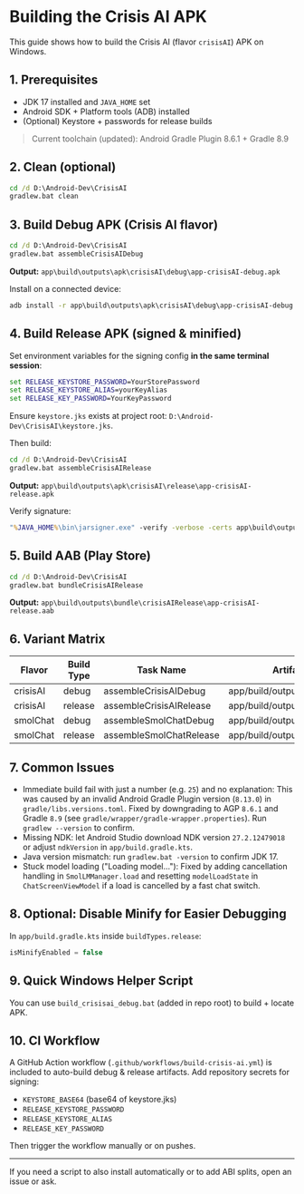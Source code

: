 # Building the Crisis AI APK

This guide shows how to build the Crisis AI (flavor `crisisAI`) APK on Windows.

## 1. Prerequisites
- JDK 17 installed and `JAVA_HOME` set
- Android SDK + Platform tools (ADB) installed
- (Optional) Keystore + passwords for release builds

> Current toolchain (updated): Android Gradle Plugin 8.6.1 + Gradle 8.9

## 2. Clean (optional)
```bat
cd /d D:\Android-Dev\CrisisAI
gradlew.bat clean
```

## 3. Build Debug APK (Crisis AI flavor)
```bat
cd /d D:\Android-Dev\CrisisAI
gradlew.bat assembleCrisisAIDebug
```
**Output:** `app\build\outputs\apk\crisisAI\debug\app-crisisAI-debug.apk`

Install on a connected device:
```bat
adb install -r app\build\outputs\apk\crisisAI\debug\app-crisisAI-debug.apk
```

## 4. Build Release APK (signed & minified)
Set environment variables for the signing config **in the same terminal session**:
```bat
set RELEASE_KEYSTORE_PASSWORD=YourStorePassword
set RELEASE_KEYSTORE_ALIAS=yourKeyAlias
set RELEASE_KEY_PASSWORD=YourKeyPassword
```
Ensure `keystore.jks` exists at project root: `D:\Android-Dev\CrisisAI\keystore.jks`.

Then build:
```bat
cd /d D:\Android-Dev\CrisisAI
gradlew.bat assembleCrisisAIRelease
```
**Output:** `app\build\outputs\apk\crisisAI\release\app-crisisAI-release.apk`

Verify signature:
```bat
"%JAVA_HOME%\bin\jarsigner.exe" -verify -verbose -certs app\build\outputs\apk\crisisAI\release\app-crisisAI-release.apk
```

## 5. Build AAB (Play Store)
```bat
cd /d D:\Android-Dev\CrisisAI
gradlew.bat bundleCrisisAIRelease
```
**Output:** `app\build\outputs\bundle\crisisAIRelease\app-crisisAI-release.aab`

## 6. Variant Matrix
| Flavor    | Build Type | Task Name                | Artifact Path (APK) |
|-----------|------------|--------------------------|---------------------|
| crisisAI  | debug      | assembleCrisisAIDebug    | app/build/outputs/apk/crisisAI/debug |
| crisisAI  | release    | assembleCrisisAIRelease  | app/build/outputs/apk/crisisAI/release |
| smolChat  | debug      | assembleSmolChatDebug    | app/build/outputs/apk/smolChat/debug |
| smolChat  | release    | assembleSmolChatRelease  | app/build/outputs/apk/smolChat/release |

## 7. Common Issues
- Immediate build fail with just a number (e.g. `25`) and no explanation: This was caused by an invalid Android Gradle Plugin version (`8.13.0`) in `gradle/libs.versions.toml`. Fixed by downgrading to AGP `8.6.1` and Gradle `8.9` (see `gradle/wrapper/gradle-wrapper.properties`). Run `gradlew --version` to confirm.
- Missing NDK: let Android Studio download NDK version `27.2.12479018` or adjust `ndkVersion` in `app/build.gradle.kts`.
- Java version mismatch: run `gradlew.bat -version` to confirm JDK 17.
- Stuck model loading ("Loading model..."): Fixed by adding cancellation handling in `SmolLMManager.load` and resetting `modelLoadState` in `ChatScreenViewModel` if a load is cancelled by a fast chat switch.

## 8. Optional: Disable Minify for Easier Debugging
In `app/build.gradle.kts` inside `buildTypes.release`:
```kotlin
isMinifyEnabled = false
```

## 9. Quick Windows Helper Script
You can use `build_crisisai_debug.bat` (added in repo root) to build + locate APK.

## 10. CI Workflow
A GitHub Action workflow (`.github/workflows/build-crisis-ai.yml`) is included to auto-build debug & release artifacts. Add repository secrets for signing:
- `KEYSTORE_BASE64` (base64 of keystore.jks)
- `RELEASE_KEYSTORE_PASSWORD`
- `RELEASE_KEYSTORE_ALIAS`
- `RELEASE_KEY_PASSWORD`

Then trigger the workflow manually or on pushes.

---
If you need a script to also install automatically or to add ABI splits, open an issue or ask.

